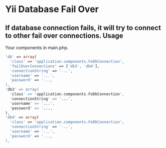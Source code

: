 # Yii Database Fail Over
If database connection fails, it will try to connect to other fail over connections.
Usage
--------------------------
Your components in main.php.
```php
'db' => array(
  'class' => 'application.components.FoDbConnection',
  'failOverConnections' => ['db3', 'db4'],
  'connectionString' => '...',
  'username' => '...',
  'password' => '...,
),
'db3' => array(
  'class' => 'application.components.FoDbConnection',
  'connectionString' => '...',
  'username' => '...',
  'password' => '...,
),
'db4' => array(
  'class' => 'application.components.FoDbConnection',
  'connectionString' => '...',
  'username' => '...',
  'password' => '...,
),
```
